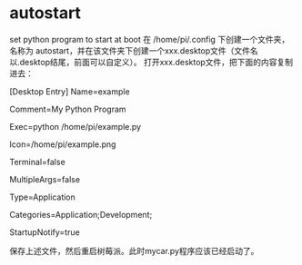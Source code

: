 
# autostart
set python program to start at boot
在 /home/pi/.config 下创建一个文件夹，名称为 autostart，并在该文件夹下创建一个xxx.desktop文件（文件名以.desktop结尾，前面可以自定义）。
打开xxx.desktop文件，把下面的内容复制进去：

[Desktop Entry]
Name=example

Comment=My Python Program

Exec=python /home/pi/example.py

Icon=/home/pi/example.png

Terminal=false

MultipleArgs=false

Type=Application

Categories=Application;Development;

StartupNotify=true

保存上述文件，然后重启树莓派。此时mycar.py程序应该已经启动了。
